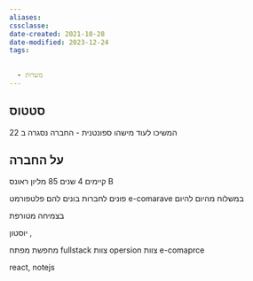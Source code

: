 ```yaml
---
aliases: 
cssclasse: 
date-created: 2021-10-28
date-modified: 2023-12-24
tags:
  
  
  - משרות
---
```


## סטטוס

המשיכו לעוד מישהו ספונטנית - החברה נסגרה ב 22

## על החברה

קיימים  4 שנים
85 מליון ראונס B

פונים לחברות
בונים להם פלטפורמט e-comarave במשלוח מהיום להיום

בצמיחה מטורפת

יוסטון ,

מחפשת מפתח fullstack
צוות opersion
צוות e-comaprce

react, notejs
